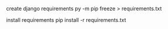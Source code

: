 create django requirements
py -m pip freeze > requirements.txt

install requirements
pip install -r requirements.txt
